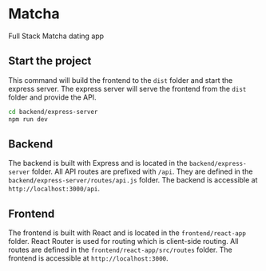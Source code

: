 # Matcha

Full Stack Matcha dating app

## Start the project

This command will build the frontend to the `dist` folder and start the express server.
The express server will serve the frontend from the `dist` folder and provide the API.

```bash
cd backend/express-server
npm run dev
```

## Backend

The backend is built with Express and is located in the `backend/express-server` folder.
All API routes are prefixed with `/api`.
They are defined in the `backend/express-server/routes/api.js` folder.
The backend is accessible at `http://localhost:3000/api`.

## Frontend

The frontend is built with React and is located in the `frontend/react-app` folder.
React Router is used for routing which is client-side routing.
All routes are defined in the `frontend/react-app/src/routes` folder.
The frontend is accessible at `http://localhost:3000`.
